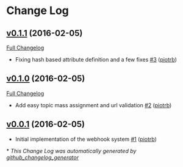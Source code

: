 # Change Log

## [v0.1.1](https://github.com/payrollhero/webhook_system/tree/v0.1.1) (2016-02-05)
[Full Changelog](https://github.com/payrollhero/webhook_system/compare/v0.1.0...v0.1.1)

- Fixing hash based attribute definition and a few fixes [\#3](https://github.com/payrollhero/webhook_system/pull/3) ([piotrb](https://github.com/piotrb))

## [v0.1.0](https://github.com/payrollhero/webhook_system/tree/v0.1.0) (2016-02-05)
[Full Changelog](https://github.com/payrollhero/webhook_system/compare/v0.0.1...v0.1.0)

- Add easy topic mass assignment and url validation [\#2](https://github.com/payrollhero/webhook_system/pull/2) ([piotrb](https://github.com/piotrb))

## [v0.0.1](https://github.com/payrollhero/webhook_system/tree/v0.0.1) (2016-02-05)
- Initial implementation of the webhook system [\#1](https://github.com/payrollhero/webhook_system/pull/1) ([piotrb](https://github.com/piotrb))



\* *This Change Log was automatically generated by [github_changelog_generator](https://github.com/skywinder/Github-Changelog-Generator)*